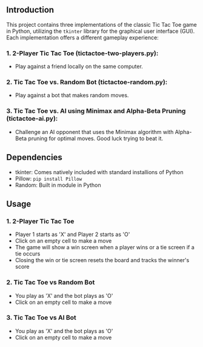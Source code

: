 ## Introduction
This project contains three implementations of the classic Tic Tac Toe game in Python, utilizing the `tkinter` library for the graphical user interface (GUI). Each implementation offers a different gameplay experience:

### 1. 2-Player Tic Tac Toe (tictactoe-two-players.py): 
- Play against a friend locally on the same computer.
### 2. Tic Tac Toe vs. Random Bot (tictactoe-random.py): 
- Play against a bot that makes random moves.
### 3. Tic Tac Toe vs. AI using Minimax and Alpha-Beta Pruning (tictactoe-ai.py): 
- Challenge an AI opponent that uses the Minimax algorithm with Alpha-Beta pruning for optimal moves. Good luck trying to beat it.

## Dependencies
- tkinter: Comes natively included with standard installions of Python
- Pillow: `pip install Pillow`
- Random: Built in module in Python

## Usage
### 1. 2-Player Tic Tac Toe
- Player 1 starts as 'X' and Player 2 starts as 'O'
- Click on an empty cell to make a move
- The game will show a win screen when a player wins or a tie screen if a tie occurs
- Closing the win or tie screen resets the board and tracks the winner's score
### 2. Tic Tac Toe vs Random Bot
- You play as 'X' and the bot plays as 'O'
- Click on an empty cell to make a move
### 3. Tic Tac Toe vs AI Bot
- You play as 'X' and the bot plays as 'O'
- Click on an empty cell to make a move
